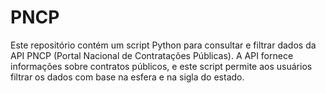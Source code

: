 # PNCP
Este repositório contém um script Python para consultar e filtrar dados da API PNCP (Portal Nacional de Contratações Públicas). A API fornece informações sobre contratos públicos, e este script permite aos usuários filtrar os dados com base na esfera e na sigla do estado.

